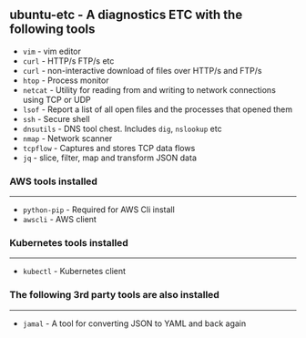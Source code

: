 ## ubuntu-etc - A diagnostics ETC with the following tools
* `vim` - vim editor
* `curl` - HTTP/s FTP/s etc
* `curl` - non-interactive download of files over HTTP/s and FTP/s
* `htop` - Process monitor
* `netcat` - Utility for reading from and writing to network connections using TCP or UDP
* `lsof` - Report a list of all open files and the processes that opened them
* `ssh` - Secure shell
* `dnsutils` - DNS tool chest.  Includes `dig`, `nslookup` etc
* `nmap` - Network scanner
* `tcpflow` - Captures and stores TCP data flows
* `jq` - slice, filter, map and transform JSON data

### AWS tools installed 
------
* `python-pip` - Required for AWS Cli install
* `awscli` - AWS client

### Kubernetes tools installed
------
* `kubectl` - Kubernetes client

### The following 3rd party tools are also installed
------
* `jamal` - A tool for converting JSON to YAML and back again
